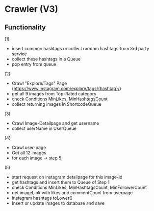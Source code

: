 # Crawler (V3)

## Functionality

(1)

  * insert common hashtags or collect random hashtags from 3rd party service
  * collect these hashtags in a Queue
  * pop entry from queue

(2)

  * Crawl "Explore/Tags" Page (https://www.instagram.com/explore/tags/{hashtag}/)
  * get all 9 images from Top-Rated category
  * check Conditions MinLikes, MinHashtagsCount
  * collect returning images in ShortcodeQueue

(3)

  * Crawl Image-Detailpage and get username 
  * collect userName in UserQueue

(4)

  * Crawl user-page
  * Get all 12 images
  * for each image -> step 5
  
(5)

  * start request on instagram detailpage for this image-id
  * get hashtags and insert them to Queue of Step 1
  * check Conditions MinLikes, MinHashtagsCount, MinFollowerCount
  * get imageLink with likes and commentCount from userpage
  * instagram hashtags toLower()
  * Insert or update images to database and save
